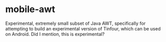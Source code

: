 # mobile-awt
Experimental, extremely small subset of Java AWT, specifically for attempting to build an experimental version of Tinfour, which can be used on Android. Did I mention, this is experimental?
